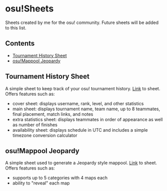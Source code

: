 # osu!Sheets
Sheets created by me for the osu! community. Future sheets will be added to this list.

## Contents
* [Tournament History Sheet](#tournament-history-sheet)
* [osu!Mappool Jeopardy](#osu!Mappool-jeopardy)

## Tournament History Sheet
A simple sheet to keep track of your osu! tournament history.
[Link](https://docs.google.com/spreadsheets/d/1hlngeWJaxbcC499_V0Yo2mcit6aaMAGq7Vcnq0dc4Lk/edit?usp=sharing) to sheet.
Offers features such as: 
- cover sheet: displays username, rank, level, and other statistics
- main sheet: displays tournament name, team name, up to 8 teammates, final placement, match links, and notes
- extra statistics sheet: displays teammates in order of appearance as well as number of finishes
- availability sheet: displays schedule in UTC and includes a simple timezone conversion calculator

## osu!Mappool Jeopardy
A simple sheet used to generate a Jeopardy style mappool.
[Link](https://docs.google.com/spreadsheets/d/1hGT_5y0W6SdcH4t9iBavzwZrwJbxLfXwEhxvzkKSg6o/edit?usp=sharing) to sheet.
Offers features such as:
- supports up to 5 categories with 4 maps each
- ability to "reveal" each map
